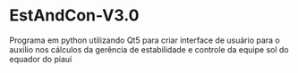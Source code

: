 # EstAndCon-V3.0
Programa em python utilizando Qt5 para criar interface de usuário para o auxilio nos cálculos da gerência de estabilidade e controle da equipe sol do equador do piauí